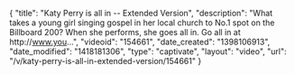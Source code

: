 {
    "title": "Katy Perry is all in -- Extended Version",
    "description": "What takes a young girl singing gospel in her local church to No.1 spot on the Billboard 200? When she performs, she goes all in. Go all in at http:\/\/www.you...",
    "videoid": "154661",
    "date_created": "1398106913",
    "date_modified": "1418181306",
    "type": "captivate",
    "layout": "video",
    "url": "\/v\/katy-perry-is-all-in-extended-version\/154661"
}